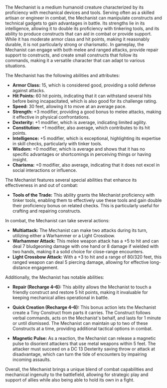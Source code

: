 The Mechanist is a medium humanoid creature characterized by its proficiency with mechanical devices and tools. Serving often as a skilled artisan or engineer in combat, the Mechanist can manipulate constructs and technical gadgets to gain advantages in battle. Its strengths lie in its intelligence, allowing it to double its proficiency with tinkering tools, and its ability to produce constructs that can aid in combat or provide support. While it has moderate armor class and hit points, making it reasonably durable, it is not particularly strong or charismatic. In gameplay, the Mechanist can engage with both melee and ranged attacks, provide repair support to constructs, and create small constructs that follow its commands, making it a versatile character that can adapt to various situations.

The Mechanist has the following abilities and attributes: 

- **Armor Class:** 15, which is considered good, providing a solid defense against attacks.
- **Hit Points:** 60 hit points, indicating that it can withstand several hits before being incapacitated, which is also good for its challenge rating.
- **Speed:** 30 feet, allowing it to move at an average pace.
- **Strength:** +3 modifier, providing a good bonus to melee attacks, making it effective in physical confrontations.
- **Dexterity:** +1 modifier, which is average, indicating limited agility.
- **Constitution:** +1 modifier, also average, which contributes to its hit points.
- **Intelligence:** +5 modifier, which is exceptional, highlighting its expertise in skill checks, particularly with tinker tools.
- **Wisdom:** +0 modifier, which is average and shows that it has no specific advantages or shortcomings in perceiving things or having insight.
- **Charisma:** +0 modifier, also average, indicating that it does not excel in social interactions or influence.

The Mechanist features several special abilities that enhance its effectiveness in and out of combat:

- **Tools of the Trade:** This ability grants the Mechanist proficiency with tinker tools, enabling them to effectively use these tools and gain double their proficiency bonus on related checks. This is particularly useful for crafting and repairing constructs.
  
In combat, the Mechanist can take several actions:

- **Multiattack:** The Mechanist can make two attacks during its turn, utilizing either a Warhammer or a Light Crossbow.
- **Warhammer Attack:** This melee weapon attack has a +5 to hit and can deal 7 bludgeoning damage with one hand or 8 damage if wielded with two hands, making it a solid choice for close-range encounters.
- **Light Crossbow Attack:** With a +3 to hit and a range of 80/320 feet, this ranged weapon can deal 5 piercing damage, allowing for effective long-distance engagement.

Additionally, the Mechanist has notable abilities:

- **Repair (Recharge 4–6):** This ability allows the Mechanist to touch a friendly construct and restore 5 hit points, making it invaluable for keeping mechanical allies operational in battle.
  
- **Quick Creation (Recharge 4–6):** This bonus action lets the Mechanist create a Tiny Construct from parts it carries. The Construct follows verbal commands, acts on the Mechanist's behalf, and lasts for 1 minute or until dismissed. The Mechanist can maintain up to two of these Constructs at a time, providing additional tactical options in combat.

- **Magnetic Pulse:** As a reaction, the Mechanist can release a magnetic pulse to disorient attackers that use metal weapons within 5 feet. The attacker must succeed on a DC 13 Dexterity saving throw or attack at disadvantage, which can turn the tide of encounters by impairing incoming assaults.

Overall, the Mechanist brings a unique blend of combat capabilities and mechanical ingenuity to the battlefield, allowing for strategic play and support of allies while also being able to hold its own in a fight.